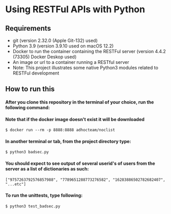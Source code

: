 # Using RESTFul APIs with Python

## Requirements
- git (version 2.32.0 (Apple Git-132) used)
- Python 3.9 (version 3.9.10 used on macOS 12.2)
- Docker to run the container containing the RESTFul server (version 4.4.2 (73305) Docker Deskop used)
- An image or url to a container running a RESTful server
- Note: This project illustrates some native Python3 modules related to RESTFul development

## How to run this
#### After you clone this repository in the terminal of your choice, run the following command:
#### Note that if the docker image doesn't exist it will be downloaded
``` 
$ docker run --rm -p 8888:8888 adhocteam/noclist
```

#### In another terminal or tab, from the project directory type:
``` 
$ python3 badsec.py
``` 
#### You should expect to see output of several userid's of users from the server as a list of dictionaries as such:
```
["9757263792576857988", "7789651288773276582", "16283886502782682407", "...etc"]
```
#### To run the unittests, type following:
``` 
$ python3 test_badsec.py
```